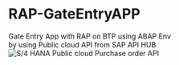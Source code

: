 # RAP-GateEntryAPP
Gate Entry App with RAP on BTP using ABAP Env\
by using Public cloud API from SAP API HUB\
![S/4 HANA Public cloud Purchase order API](https://api.sap.com/api/API_PURCHASEORDER_PROCESS_SRV/tryout)




